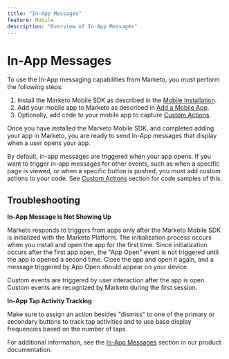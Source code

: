 ```yaml
---
title: "In-App Messages"
feature: Mobile
description: "Overview of In-App Messages"
---
```


# In-App Messages

To use the In-App messaging capabilities from Marketo, you must perform the following steps:

1. Install the Marketo Mobile SDK as described in the [Mobile Installation](/mobile/installation/).
1. Add your mobile app to Marketo as described in [Add a Mobile App](https://experienceleague.adobe.com/en/docs/marketo/using/product-docs/mobile-marketing/admin/add-a-mobile-app).
1. Optionally, add code to your mobile app to capture [Custom Actions](/mobile/custom-actions/).

Once you have installed the Marketo Mobile SDK, and completed adding your app in Marketo, you are ready to send In-App messages that display when a user opens your app.

By default, in-app messages are triggered when your app opens. If you want to trigger in-app messages for other events, such as when a specific page is viewed, or when a specific button is pushed, you must add custom actions to your code. See [Custom Actions](/mobile/custom-actions/) section for code samples of this.

## Troubleshooting

**In-App Message is Not Showing Up**

Marketo responds to triggers from apps only after the Marketo Mobile SDK is initialized with the Marketo Platform. The initialization process occurs when you install and open the app for the first time. Since initialization occurs after the first app open, the "App Open" event is not triggered until the app is opened a second time. Close the app and open it again, and a message triggered by App Open should appear on your device.

Custom events are triggered by user interaction after the app is open. Custom events are recognized by Marketo during the first session.

**In-App Tap Activity Tracking**

Make sure to assign an action besides "dismiss" to one of the primary or secondary buttons to track tap activities and to use base display frequencies based on the number of taps.

For additional information, see the [In-App Messages](https://experienceleague.adobe.com/en/docs/marketo/using/product-docs/mobile-marketing/in-app-messages/creating-in-app-messages/create-an-in-app-message) section in our product documentation.
